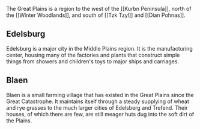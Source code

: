 The Great Plains is a region to the west of the [[Kurbn Peninsula]], north of the [[Winter Woodlands]], and south of [[Tzk Tzyl]] and [[Dian Pohnas]]. 
## Edelsburg

Edelsburg is a major city in the Middle Plains region. It is the manufacturing center, housing many of the factories and plants that construct simple things from showers and children's toys to major ships and carriages. 
## Blaen

Blaen is a small farming village that has existed in the Great Plains since the Great Catastrophe. It maintains itself through a steady supplying of wheat and rye grasses to the much larger cities of Edelsberg and Trefend. Their houses, of which there are few, are still meager huts dug into the soft dirt of the Plains.